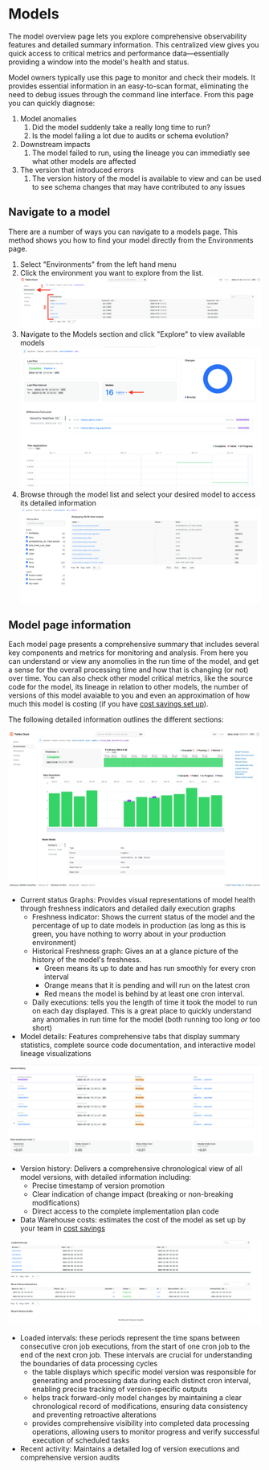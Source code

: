 # Models

The model overview page lets you explore comprehensive observability features and detailed summary information. This centralized view gives you quick access to critical metrics and performance data—essentially providing a window into the model's health and status.

Model owners typically use this page to monitor and check their models. It provides essential information in an easy-to-scan format, eliminating the need to debug issues through the command line interface. From this page you can quickly diagnose:

1. Model anomalies
    1. Did the model suddenly take a really long time to run? 
    2. Is the model failing a lot due to audits or schema evolution? 
2. Downstream impacts 
    1. The model failed to run, using the lineage you can immediatly see what other models are affected 
3. The version that introduced errors
    1. The version history of the model is available to view and can be used to see schema changes that may have contributed to any issues 


## Navigate to a model

There are a number of ways you can navigate to a models page. This method shows you how to find your model directly from the Environments page. 

1. Select "Environments" from the left hand menu
2. Click the environment you want to explore from the list. 
    ![Tobiko Cloud environment page](./model/tcloud_environments.png)
3. Navigate to the Models section and click "Explore" to view available models
    ![Tobiko Cloud environment page explore models link](./model/tcloud_environment_explore-models.png)
4. Browse through the model list and select your desired model to access its detailed information
    ![Tobiko Cloud environment models list](./model/tcloud_model_list.png)

## Model page information

Each model page presents a comprehensive summary that includes several key components and metrics for monitoring and analysis. From here you can understand or view any anomolies in the run time of the model, and get a sense for the overall processing time and how that is changing (or not) over time. You can also check other model critical metrics, like the source code for the model, its lineage in relation to other models, the number of versions of this model avaiable to you and even an approximation of how much this model is costing (if you have [cost savings set up](../costs_savings.md)). 

The following detailed information outlines the different sections:

![Tobiko Cloud model status and metadata](./model/tcloud_model_status-metadata.png)

- Current status Graphs: Provides visual representations of model health through freshness indicators and detailed daily execution graphs
    - Freshness indicator: Shows the current status of the model and the percentage of up to date models in production (as long as this is green, you have nothing to worry about in your production environment)
    - Historical Freshness graph: Gives an at a glance picture of the history of the model's freshness. 
        - Green means its up to date and has run smoothly for every cron interval
        - Orange means that it is pending and will run on the latest cron
        - Red means the model is behind by at least one cron interval. 
    - Daily executions: tells you the length of time it took the model to run on each day displayed. This is a great place to quickly understand any anomalies in run time for the model (both running too long _or_ too short)
- Model details: Features comprehensive tabs that display summary statistics, complete source code documentation, and interactive model lineage visualizations

![Tobiko Cloud model version history](./model/tcloud_model_2.png)

- Version history: Delivers a comprehensive chronological view of all model versions, with detailed information including:
    - Precise timestamp of version promotion
    - Clear indication of change impact (breaking or non-breaking modifications)
    - Direct access to the complete implementation plan code
- Data Warehouse costs: estimates the cost of the model as set up by your team in [cost savings](../costs_savings.md)

![Tobiko Cloud model version history](./model/tcloud_model_3.png)

- Loaded intervals: these periods represent the time spans between consecutive cron job executions, from the start of one cron job to the end of the next cron job. These intervals are crucial for understanding the boundaries of data processing cycles
    - the table displays which specific model version was responsible for generating and processing data during each distinct cron interval, enabling precise tracking of version-specific outputs
    - helps track forward-only model changes by maintaining a clear chronological record of modifications, ensuring data consistency and preventing retroactive alterations
    - provides comprehensive visibility into completed data processing operations, allowing users to monitor progress and verify successful execution of scheduled tasks
- Recent activity: Maintains a detailed log of version executions and comprehensive version audits